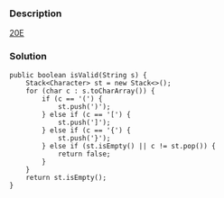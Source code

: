 ### Description
[20E](https://leetcode.com/problems/valid-parentheses/description/)

### Solution

    public boolean isValid(String s) {
        Stack<Character> st = new Stack<>();
        for (char c : s.toCharArray()) {
            if (c == '(') {
                st.push(')');
            } else if (c == '[') {
                st.push(']');
            } else if (c == '{') {
                st.push('}');
            } else if (st.isEmpty() || c != st.pop()) {
                return false;
            }
        }
        return st.isEmpty();
    }
